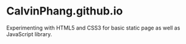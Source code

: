 # CalvinPhang.github.io
Experimenting with HTML5 and CSS3 for basic static page as well as JavaScript library.
